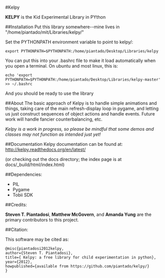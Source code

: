 #Kelpy


**KELPY** is the Kid Experimental Library in PYthon

##Installation
Put this library somewhere--mine lives in "/home/piantado/mit/Libraries/kelpy/"


Set the PYTHONPATH environment variable to point to kelpy/:

	export PYTHONPATH=$PYTHONPATH:/home/piantado/Desktop/Libraries/kelpy

You can put this into your .bashrc file to make it load automatically when you open a terminal. On ubuntu and most linux, this is:

	echo 'export PYTHONPATH=$PYTHONPATH:/home/piantado/Desktop/Libraries/kelpy-master' >> ~/.bashrc


And you should be ready to use the library

##About
The basic approach of Kelpy is to handle simple animations and things, taking care of the main refresh-display loop in pygame, and letting us just construct sequences of object actions and handle events. Future work will handle fancier counterbalancing, etc. 

*Kelpy is a work in progress, so please be mindful that some demos and classes may not function as intended just yet!*

##Documentation
Kelpy documentation can be found at:
http://kelpy.readthedocs.org/en/latest/

(or checking out the docs directory; the index page is at docs/_build/html/index.html)

##Dependencies:
	
+	PIL
+	Pygame
+	Tobii SDK

##Credits:

**Steven T. Piantadosi**, **Matthew McGovern**, and **Amanda Yung** are the primary contributors to this project.


##Citation:

This software may be cited as:

	@misc{piantadosi2012kelpy,
	author={Steven T. Piantadosi},
	title={ Kelpy: a free library for child experimentation in python},
	year={2012},
	howpublished={available from https://github.com/piantado/kelpy/}
	}
